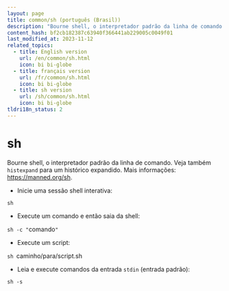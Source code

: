 ```yaml
---
layout: page
title: common/sh (português (Brasil))
description: "Bourne shell, o interpretador padrão da linha de comando."
content_hash: bf2cb182387c63940f366441ab229005c0049f01
last_modified_at: 2023-11-12
related_topics:
  - title: English version
    url: /en/common/sh.html
    icon: bi bi-globe
  - title: français version
    url: /fr/common/sh.html
    icon: bi bi-globe
  - title: sh version
    url: /sh/common/sh.html
    icon: bi bi-globe
tldri18n_status: 2
---
```

# sh

Bourne shell, o interpretador padrão da linha de comando.
Veja também `histexpand` para um histórico expandido.
Mais informações: <https://manned.org/sh>.

- Inicie uma sessão shell interativa:

`sh`

- Execute um comando e então saia da shell:

`sh -c "`<span class="tldr-var badge badge-pill bg-dark-lm bg-white-dm text-white-lm text-dark-dm font-weight-bold">comando</span>`"`

- Execute um script:

`sh `<span class="tldr-var badge badge-pill bg-dark-lm bg-white-dm text-white-lm text-dark-dm font-weight-bold">caminho/para/script.sh</span>

- Leia e execute comandos da entrada `stdin` (entrada padrão):

`sh -s`

